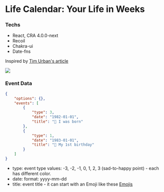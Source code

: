 # Life Calendar: Your Life in Weeks


### Techs

- React, CRA 4.0.0-next
- Recoil
- Chakra-ui
- Date-fns

Inspired by [Tim Urban's article](https://waitbutwhy.com/2014/05/life-weeks.html)

<img src="./docs/demo-01.png" />

### Event Data

```json
{
    "options": {},
    "events": [
        {
            "type": 3,
            "date": "1982-01-01",
            "title": "👶 I was born"
        },
        {
            "type": 1,
            "date": "1983-01-01",
            "title": "🎂 My 1st birthday"
        }
    ]
}
```
- type: event type values: -3, -2, -1, 0, 1, 2, 3 (sad-to-happy point) - each has different color.
- date: format: yyyy-mm-dd
- title: event title - it can start with an Emoji like these [Emojis](http://b.link/emojis)

